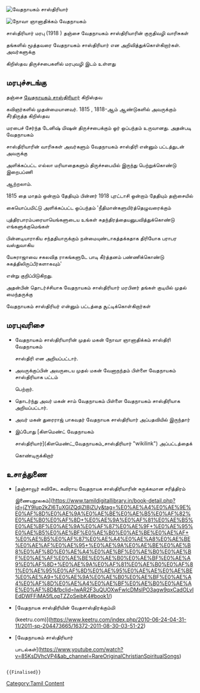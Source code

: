 ![வேதநாயகம் சாஸ்திரியார்](வேதநாயகம்_சாஸ்திரி.png "வேதநாயகம் சாஸ்திரியார்")
![நோவா ஞானாதிக்கம்](நோவா_ஞானாதிக்கம்.png "நோவா ஞானாதிக்கம்") வேதநாயகம்
சாஸ்திரியார் மரபு (1918 ) தஞ்சை வேதநாயகம் சாஸ்திரியாரின் குருதிவழி வாரிசுகள்
தங்களில் மூத்தவரை வேதநாயகம் சாஸ்திரியார் என அறிவித்துக்கொள்கிறார்கள். அவர்களுக்கு
கிறிஸ்தவ திருச்சபைகளில் மரபுவழி இடம் உள்ளது

## மரபுச்சடங்கு

தஞ்சை [வேதநாயகம் சாஸ்திரியார்](வேதநாயகம்_சாஸ்திரியார் "wikilink") கிறிஸ்தவ
கவிஞர்களில் முதன்மையானவர். 1815 , 1818-ஆம் ஆண்டுகளில் அவருக்கும் சீர்திருத்த கிறிஸ்தவ
மரபைச் சேர்ந்த டேனிஷ் மிஷன் திருச்சபைக்கும் ஓர் ஒப்பந்தம் உருவானது. அதன்படி வேதநாயகம்
சாஸ்திரியாரின் வாரிசுகள் அவர்களும் வேதநாயகம் சாஸ்திரி என்னும் பட்டத்துடன் அவருக்கு
அளிக்கப்பட்ட எல்லா மரியாதைகளும் திருச்சபையில் இருந்து பெற்றுக்கொண்டு இறைபப்ணி
ஆற்றலாம்.

1815 தை மாதம் ஒன்றாம் தேதியும் பின்னர் 1918 புரட்டாசி ஒன்றாம் தேதியும் தஞ்சையில்
கையொப்பமிட்டு அளிக்கப்பட்ட ஒப்பந்தம் 'நீதிமான்களுயிர்த்தெழுவரைக்கும்
புத்திரபாரம்பரையாயெங்களுடைய உங்கள் சுதந்திரத்தையனுபவித்துக்கொண்டு எங்களுக்குமெங்கள்
பின்னடியாராகிய சந்ததியாருக்கும் நன்மையுண்டாகத்தக்கதாக திரியோக பராபர வஸ்துவாகிய
யேசுராஜாவை சகலவித ராகங்களுடே பாடி கீர்த்தனம் பண்ணிக்கொண்டு சுகத்திலிருப்பீர்களாகவும்'
என்று குறிப்பிடுகிறது.

அதன்பின் தொடர்ச்சியாக வேதநாயகம் சாஸ்திரியார் மரபினர் தங்கள் குடியில் முதல் மைந்தருக்கு
வேதநாயகம் சாஸ்திரியர் என்னும் பட்டத்தை சூட்டிக்கொள்கிறார்கள்

## மரபுவரிசை

-   வேதநாயகம் சாஸ்திரியாரின் முதல் மகன் நோவா ஞானாதிக்கம் சாஸ்திரி வேதநாயகம்
    சாஸ்திரி என அறியப்பட்டார்.
-   அவருக்குப்பின் அவருடைய முதல் மகன் வேனாநந்தம் பிள்ளை வேதநாயகம் சாஸ்திரியாக பட்டம்
    பெற்றார்.
-   தொடர்ந்து அவர் மகன் சாம் வேதநாயகம் பிள்ளை வேதநாயகம் சாஸ்திரியாக அறியப்பட்டார்.
-   அவர் மகன் துரைராஜ் பாகவதர் வேதநாயக சாஸ்திரியார் அப்பதவியில் இருந்தார்
-   இப்போது [கிளமெண்ட் வேதநாயகம்
    சாஸ்திரியார்](கிளமெண்ட்_வேதநாயகம்_சாஸ்திரியார் "wikilink") அப்பட்டத்தைக்
    கொண்டிருக்கிறார்

## உசாத்துணை

-   [தஞ்சாவூர் சுவிசேட கவிராய வேதநாயக சாஸ்திரியாரின் சுருக்கமான சரித்திரம்
    இணையநூலகம்](https://www.tamildigitallibrary.in/book-detail.php?id=jZY9lup2kZl6TuXGlZQdjZI8jZUy&tag=%E0%AE%A4%E0%AE%9E%E0%AF%8D%E0%AE%9A%E0%AE%BE%E0%AE%B5%E0%AF%82%E0%AE%B0%E0%AF%8D+%E0%AE%9A%E0%AF%81%E0%AE%B5%E0%AE%BF%E0%AE%9A%E0%AF%87%E0%AE%9F+%E0%AE%95%E0%AE%B5%E0%AE%BF%E0%AE%B0%E0%AE%BE%E0%AE%AF+%E0%AE%B5%E0%AF%87%E0%AE%A4%E0%AE%A8%E0%AE%BE%E0%AE%AF%E0%AE%95+%E0%AE%9A%E0%AE%BE%E0%AE%B8%E0%AF%8D%E0%AE%A4%E0%AE%BF%E0%AE%B0%E0%AE%BF%E0%AE%AF%E0%AE%BE%E0%AE%B0%E0%AE%BF%E0%AE%A9%E0%AF%8D+%E0%AE%9A%E0%AF%81%E0%AE%B0%E0%AF%81%E0%AE%95%E0%AF%8D%E0%AE%95%E0%AE%AE%E0%AE%BE%E0%AE%A9+%E0%AE%9A%E0%AE%B0%E0%AE%BF%E0%AE%A4%E0%AF%8D%E0%AE%A4%E0%AE%BF%E0%AE%B0%E0%AE%AE%E0%AF%8D&fbclid=IwAR2F3uQUOXwFwlcDMslPO3agw9qxCadOLvIEdDWFFiMA5fLopTZZoSeibK4#book1/)
-   [வேதநாயக சாஸ்திரியின் வேதசாஸ்திரக்கும்மி
    (keetru.com)](https://www.keetru.com/index.php/2010-06-24-04-31-11/2011-sp-204473665/16372-2011-08-30-03-51-22)
-   [வேதநாயகம் சாஸ்திரியார்
    பாடல்கள்](https://www.youtube.com/watch?v=85KsDVhcVP4&ab_channel=RareOriginalChristianSpiritualSongs)

```{=mediawiki}
{{Finalised}}
```
[Category:Tamil Content](Category:Tamil_Content "wikilink")
